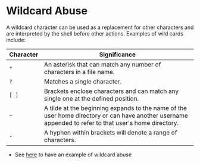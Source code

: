 # Wildcard Abuse

A wildcard character can be used as a replacement for other characters and are interpreted by the shell before other actions. Examples of wild cards include:

|Character|	Significance|
|---------|-------------|
|`*` | An asterisk that can match any number of characters in a file name.|
|`?`	|Matches a single character.|
|`[ ]`|	Brackets enclose characters and can match any single one at the defined position.|
|`~`	|A tilde at the beginning expands to the name of the user home directory or can have another username appended to refer to that user's home directory.|
|`-`	|A hyphen within brackets will denote a range of characters.|

- See [here](cron.md#cron-wildcards) to have an example of wildcard abuse
